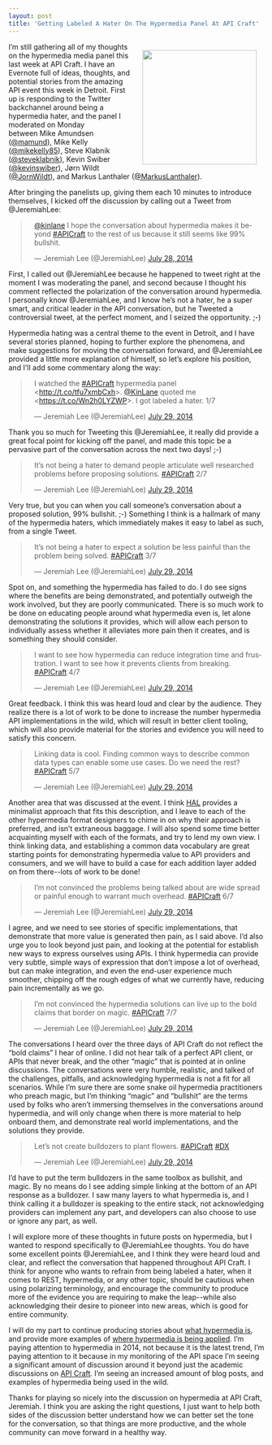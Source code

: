 ```yaml
---
layout: post
title: 'Getting Labeled A Hater On The Hypermedia Panel At API Craft'
---
```

<p><a href="http://api-craft.org/"><img style="padding: 15px;" src="https://s3.amazonaws.com/kinlane-productions/events/api-craft/api-craft-logo.png" alt="" width="225" align="right" /></a>I&rsquo;m still gathering all of my thoughts on the hypermedia media panel this last week at API Craft. I have an Evernote full of ideas, thoughts, and potential stories from the amazing API event this week in Detroit.  First up is responding to the Twitter backchannel around being a hypermedia hater, and the panel I moderated on Monday between&nbsp;<span>Mike Amundsen (</span><a href="http://bit.ly/1mtrwki">@mamund</a><span>), Mike Kelly (</span><a href="http://bit.ly/1hBxi4m">@mikekelly85</a><span>), Steve Klabnik (</span><a href="https://twitter.com/steveklabnik">@steveklabnik</a><span>), Kevin Swiber (</span><a href="http://bit.ly/1oC7Udw">@kevinswiber</a><span>), J&oslash;rn Wildt (</span><a href="https://twitter.com/JornWildt">@JornWildt</a><span>), and Markus Lanthaler (</span><a href="https://twitter.com/MarkusLanthaler">@MarkusLanthaler</a><span>)</span>.</p>
<p>After bringing the panelists up, giving them each 10 minutes to introduce themselves, I kicked off the discussion by calling out a Tweet from @JeremiahLee:</p>
<blockquote class="twitter-tweet" lang="en" data-conversation="none" style="padding-left: 25px;">
<p><a href="https://twitter.com/kinlane">@kinlane</a> I hope the conversation about hypermedia makes it beyond <a href="https://twitter.com/hashtag/APICraft?src=hash">#APICraft</a> to the rest of us because it still seems like 99% bullshit.</p>
&mdash; Jeremiah Lee (@JeremiahLee) <a href="https://twitter.com/JeremiahLee/statuses/493830026983247876">July 28, 2014</a></blockquote>
<script src="http://platform.twitter.com/widgets.js"></script>
<p>First, I called out @JeremiahLee because he happened to tweet right at the moment I was moderating the panel, and second because I thought his comment reflected the polarization of the conversation around hypermedia. I personally know @JeremiahLee, and I know he&rsquo;s not a hater, he a super smart, and critical leader in the API conversation, but he Tweeted a controversial tweet, at the perfect moment, and I seized the opportunity. ;-)</p>
<p>Hypermedia hating was a central theme to the event in Detroit, and I have several stories planned, hoping to further explore the phenomena, and make suggestions for moving the conversation forward, and @JeremiahLee provided a little more explanation of himself, so let&rsquo;s explore his position, and I'll add some commentary along the way:</p>
<blockquote class="twitter-tweet" lang="en" data-conversation="none" style="padding-left: 25px;">
<p>I watched the <a href="https://twitter.com/hashtag/APICraft?src=hash">#APICraft</a> hypermedia panel &lt;<a href="http://t.co/tfu7xmbCxh">http://t.co/tfu7xmbCxh</a>&gt;. <a href="https://twitter.com/kinlane">@KinLane</a> quoted me &lt;<a href="https://t.co/Wn2h0LYZWP">https://t.co/Wn2h0LYZWP</a>&gt;. I got labeled a hater. 1/7</p>
&mdash; Jeremiah Lee (@JeremiahLee) <a href="https://twitter.com/JeremiahLee/statuses/494017263125942272">July 29, 2014</a></blockquote>
<script src="http://platform.twitter.com/widgets.js"></script>
<p>Thank you so much for Tweeting this @JeremiahLee, it really did provide a great focal point for kicking off the panel, and made this topic be a pervasive part of the conversation across the next two days! ;-)</p>
<blockquote class="twitter-tweet" lang="en" data-conversation="none" style="padding-left: 25px;">
<p>It&rsquo;s not being a hater to demand people articulate well researched problems before proposing solutions. <a href="https://twitter.com/hashtag/APICraft?src=hash">#APICraft</a> 2/7</p>
&mdash; Jeremiah Lee (@JeremiahLee) <a href="https://twitter.com/JeremiahLee/statuses/494017300736262144">July 29, 2014</a></blockquote>
<script src="http://platform.twitter.com/widgets.js"></script>
<p>Very true, but you can when you call someone&rsquo;s conversation about a proposed solution, 99% bullshit. ;-) Something I think is a hallmark of many of the hypermedia haters, which immediately makes it easy to label as such, from a single Tweet.</p>
<blockquote class="twitter-tweet" lang="en" data-conversation="none" style="padding-left: 25px;">
<p>It&rsquo;s not being a hater to expect a solution be less painful than the problem being solved. <a href="https://twitter.com/hashtag/APICraft?src=hash">#APICraft</a> 3/7</p>
&mdash; Jeremiah Lee (@JeremiahLee) <a href="https://twitter.com/JeremiahLee/statuses/494017345925693440">July 29, 2014</a></blockquote>
<script src="http://platform.twitter.com/widgets.js"></script>
<p>Spot on, and something the hypermedia has failed to do. I do see signs where the benefits are being demonstrated, and potentially outweigh the work involved, but they are poorly communicated. There is so much work to be done on educating people around what hypermedia even is, let alone demonstrating the solutions it provides, which will allow each person to individually assess whether it alleviates more pain then it creates, and is something they should consider.</p>
<blockquote class="twitter-tweet" lang="en" data-conversation="none" style="padding-left: 25px;">
<p>I want to see how hypermedia can reduce integration time and frustration. I want to see how it prevents clients from breaking. <a href="https://twitter.com/hashtag/APICraft?src=hash">#APICraft</a> 4/7</p>
&mdash; Jeremiah Lee (@JeremiahLee) <a href="https://twitter.com/JeremiahLee/statuses/494017421809049600">July 29, 2014</a></blockquote>
<script src="http://platform.twitter.com/widgets.js"></script>
<p>Great feedback. I think this was heard loud and clear by the audience. They realize there is a lot of work to be done to increase the number hypermedia API implementations in the wild, which will result in better client tooling, which will also provide material for the stories and evidence you will need to satisfy this concern.</p>
<blockquote class="twitter-tweet" lang="en" data-conversation="none" style="padding-left: 25px;">
<p>Linking data is cool. Finding common ways to describe common data types can enable some use cases. Do we need the rest? <a href="https://twitter.com/hashtag/APICraft?src=hash">#APICraft</a> 5/7</p>
&mdash; Jeremiah Lee (@JeremiahLee) <a href="https://twitter.com/JeremiahLee/statuses/494017457590652928">July 29, 2014</a></blockquote>
<script src="http://platform.twitter.com/widgets.js"></script>
<p>Another area that was discussed at the event. I think <a href="http://stateless.co/hal_specification.html">HAL</a> provides a minimalist approach that fits this description, and I leave to each of the other hypermedia format designers to chime in on why their approach is preferred, and isn&rsquo;t extraneous baggage. I will also spend some time better acquainting myself with each of the formats, and try to lend my own view. I think linking data, and establishing a common data vocabulary are great starting points for demonstrating hypermedia value to API providers and consumers, and we will have to build a case for each addition layer added on from there--lots of work to be done!</p>
<blockquote class="twitter-tweet" lang="en" data-conversation="none" style="padding-left: 25px;">
<p>I&rsquo;m not convinced the problems being talked about are wide spread or painful enough to warrant much overhead. <a href="https://twitter.com/hashtag/APICraft?src=hash">#APICraft</a> 6/7</p>
&mdash; Jeremiah Lee (@JeremiahLee) <a href="https://twitter.com/JeremiahLee/statuses/494017514381524992">July 29, 2014</a></blockquote>
<script src="http://platform.twitter.com/widgets.js"></script>
<p>I agree, and we need to see stories of specific implementations, that demonstrate that more value is generated then pain, as I said above. I&rsquo;d also urge you to look beyond just pain, and looking at the potential for establish new ways to express ourselves using APIs. I think hypermedia can provide very subtle, simple ways of expression that don&rsquo;t impose a lot of overhead, but can make integration, and even the end-user experience much smoother, chipping off the rough edges of what we currently have, reducing pain incrementally as we go.</p>
<blockquote class="twitter-tweet" lang="en" data-conversation="none" style="padding-left: 25px;">
<p>I&rsquo;m not convinced the hypermedia solutions can live up to the bold claims that border on magic. <a href="https://twitter.com/hashtag/APICraft?src=hash">#APICraft</a> 7/7</p>
&mdash; Jeremiah Lee (@JeremiahLee) <a href="https://twitter.com/JeremiahLee/statuses/494017630089777153">July 29, 2014</a></blockquote>
<script src="http://platform.twitter.com/widgets.js"></script>
<p>The conversations I heard over the three days of API Craft do not reflect the &ldquo;bold claims&rdquo; I hear of online. I did not hear talk of a perfect API client, or APIs that never break, and the other &ldquo;magic&rdquo; that is pointed at in online discussions. The conversations were very humble, realistic, and talked of the challenges, pitfalls, and acknowledging hypermedia is not a fit for all scenarios. While I&rsquo;m sure there are some snake oil hypermedia practitioners who preach magic, but I&rsquo;m thinking &ldquo;magic&rdquo; and &ldquo;bullshit&rdquo; are the terms used by folks who aren&rsquo;t immersing themselves in the conversations around hypermedia, and will only change when there is more material to help onboard them, and demonstrate real world implementations, and the solutions they provide.</p>
<blockquote class="twitter-tweet" lang="en" data-conversation="none" style="padding-left: 25px;">
<p>Let&rsquo;s not create bulldozers to plant flowers. <a href="https://twitter.com/hashtag/APICraft?src=hash">#APICraft</a> <a href="https://twitter.com/hashtag/DX?src=hash">#DX</a></p>
&mdash; Jeremiah Lee (@JeremiahLee) <a href="https://twitter.com/JeremiahLee/statuses/494017708074098691">July 29, 2014</a></blockquote>
<script src="http://platform.twitter.com/widgets.js"></script>
<p>I&rsquo;d have to put the term bulldozers in the same toolbox as bullshit, and magic. By no means do I see adding simple linking at the bottom of an API response as a bulldozer. I saw many layers to what hypermedia is, and I think calling it a bulldozer is speaking to the entire stack, not acknowledging providers can implement any part, and developers can also choose to use or ignore any part, as well.</p>
<p>I will explore more of these thoughts in future posts on hypermedia, but I wanted to respond specifically to @JeremiahLee thoughts. You do have some excellent points @JeremiahLee, and I think they were heard loud and clear, and reflect the conversation that happened throughout API Craft.  I think for anyone who wants to refrain from being labeled a hater, when it comes to REST, hypermedia, or any other topic, should be cautious when using polarizing terminology, and encourage the community to produce more of the evidence you are requiring to make the leap--while also acknowledging their desire to pioneer into new areas, which is good for entire community.</p>
<p>I will do my part to continue producing stories about <a href="http://apievangelist.com/2014/01/07/what-is-a-hypermedia-api/">what hypermedia is</a>, and provide more examples of <a href="http://apievangelist.com/2014/04/15/what-are-some-good-examples-of-hypermedia-apis/">where hypermedia is being applied</a>. I&rsquo;m paying attention to hypermedia in 2014, not because it is the latest trend, I&rsquo;m paying attention to it because in my monitoring of the API space I&rsquo;m seeing a significant amount of discussion around it beyond just the academic discussions on <a href="http://api-craft.org/">API Craft</a>. I&rsquo;m seeing an increased amount of blog posts, and examples of hypermedia being used in the wild.</p>
<p>Thanks for playing so nicely into the discussion on hypermedia at API Craft, Jeremiah. I think you are asking the right questions, I just want to help both sides of the discussion better understand how we can better set the tone for the conversation, so that things are more productive, and the whole community can move forward in a healthy way.</p>